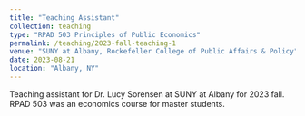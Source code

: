 ```yaml
---
title: "Teaching Assistant"
collection: teaching
type: "RPAD 503 Principles of Public Economics"
permalink: /teaching/2023-fall-teaching-1
venue: "SUNY at Albany, Rockefeller College of Public Affairs & Policy"
date: 2023-08-21
location: "Albany, NY"
---
```


Teaching assistant for Dr. Lucy Sorensen at SUNY at Albany for 2023 fall. RPAD 503 was an economics course for master students. 
